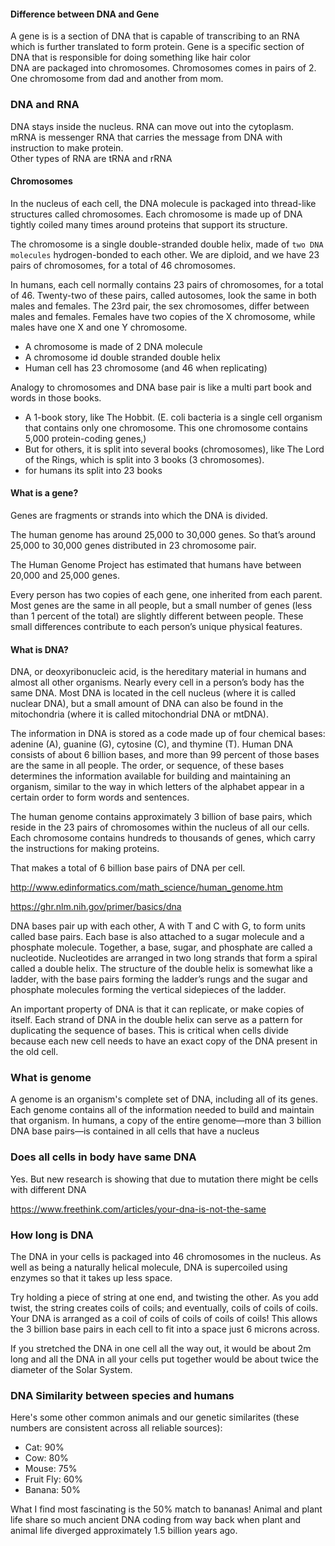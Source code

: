 #### Difference between DNA and Gene
A gene is is a section of DNA that is capable of transcribing to an RNA which is further translated to form protein. Gene is a specific section of DNA that is responsible for doing something like hair color  
DNA are packaged into chromosomes. Chromosomes comes in pairs of 2. One chromosome from dad and another from mom.  

### DNA and RNA
DNA stays inside the nucleus. RNA can move out into the cytoplasm.   
mRNA is messenger RNA that carries the message from DNA with instruction to make protein.  
Other types of RNA are tRNA and rRNA  


#### Chromosomes
In the nucleus of each cell, the DNA molecule is packaged into thread-like structures called chromosomes. Each chromosome is made up of DNA tightly coiled many times around proteins that support its structure.

The chromosome is a single double-stranded double helix, made of `two DNA molecules` hydrogen-bonded to each other. We are diploid, and we have 23 pairs of chromosomes, for a total of 46 chromosomes. 

In humans, each cell normally contains 23 pairs of chromosomes, for a total of 46. Twenty-two of these pairs, called autosomes, look the same in both males and females. The 23rd pair, the sex chromosomes, differ between males and females. Females have two copies of the X chromosome, while males have one X and one Y chromosome.

- A chromosome is made of 2 DNA molecule
- A chromosome id double stranded double helix
- Human cell has 23 chromosome (and 46 when replicating)

Analogy to chromosomes and DNA base pair is like a multi part book and words in those books.
-  A 1-book story, like The Hobbit. (E. coli bacteria is a single cell organism that contains only one chromosome. This one chromosome contains 5,000 protein-coding genes,)
- But for others, it is split into several books (chromosomes), like The Lord of the Rings, which is split into 3 books (3 chromosomes).
- for humans its split into 23 books

#### What is a gene?
Genes are fragments or strands into which the DNA is divided.

The human genome has around 25,000 to 30,000 genes. So that’s around 25,000 to 30,000 genes distributed in 23 chromosome pair.

The Human Genome Project has estimated that humans have between 20,000 and 25,000 genes.

Every person has two copies of each gene, one inherited from each parent. Most genes are the same in all people, but a small number of genes (less than 1 percent of the total) are slightly different between people. These small differences contribute to each person’s unique physical features.

#### What is DNA?
DNA, or deoxyribonucleic acid, is the hereditary material in humans and almost all other organisms. Nearly every cell in a person’s body has the same DNA. Most DNA is located in the cell nucleus (where it is called nuclear DNA), but a small amount of DNA can also be found in the mitochondria (where it is called mitochondrial DNA or mtDNA).

The information in DNA is stored as a code made up of four chemical bases: adenine (A), guanine (G), cytosine (C), and thymine (T). Human DNA consists of about 6 billion bases, and more than 99 percent of those bases are the same in all people. The order, or sequence, of these bases determines the information available for building and maintaining an organism, similar to the way in which letters of the alphabet appear in a certain order to form words and sentences.

The human genome contains approximately 3 billion of base pairs, which reside in the 23 pairs of chromosomes within the nucleus of all our cells. Each chromosome contains hundreds to thousands of genes, which carry the instructions for making proteins.

That makes a total of 6 billion base pairs of DNA per cell.

http://www.edinformatics.com/math_science/human_genome.htm

https://ghr.nlm.nih.gov/primer/basics/dna

DNA bases pair up with each other, A with T and C with G, to form units called base pairs. Each base is also attached to a sugar molecule and a phosphate molecule. Together, a base, sugar, and phosphate are called a nucleotide. Nucleotides are arranged in two long strands that form a spiral called a double helix. The structure of the double helix is somewhat like a ladder, with the base pairs forming the ladder’s rungs and the sugar and phosphate molecules forming the vertical sidepieces of the ladder.


An important property of DNA is that it can replicate, or make copies of itself. Each strand of DNA in the double helix can serve as a pattern for duplicating the sequence of bases. This is critical when cells divide because each new cell needs to have an exact copy of the DNA present in the old cell.

### What is genome
 A genome is an organism's complete set of DNA, including all of its genes. Each genome contains all of the information needed to build and maintain that organism. In humans, a copy of the entire genome—more than 3 billion DNA base pairs—is contained in all cells that have a nucleus

### Does all cells in body have same DNA
Yes. But new research is showing that due to mutation there might be cells with different DNA

https://www.freethink.com/articles/your-dna-is-not-the-same


### How long is DNA
The DNA in your cells is packaged into 46 chromosomes in the nucleus. As well as being a naturally helical molecule, DNA is supercoiled using enzymes so that it takes up less space.

Try holding a piece of string at one end, and twisting the other. As you add twist, the string creates coils of coils; and eventually, coils of coils of coils. Your DNA is arranged as a coil of coils of coils of coils of coils! This allows the 3 billion base pairs in each cell to fit into a space just 6 microns across.

If you stretched the DNA in one cell all the way out, it would be about 2m long and all the DNA in all your cells put together would be about twice the diameter of the Solar System.

### DNA Similarity between species and humans
Here's some other common animals and our genetic similarites (these numbers are consistent across all reliable sources):

- Cat: 90%
- Cow: 80%
- Mouse: 75%
- Fruit Fly: 60%
- Banana: 50%

 What I find most fascinating is the 50% match to bananas! Animal and plant life share so much ancient DNA coding from way back when plant and animal life diverged approximately 1.5 billion years ago. 
